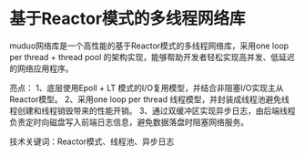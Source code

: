 # 基于Reactor模式的多线程网络库
muduo网络库是一个高性能的基于Reactor模式的多线程网络库，采用one loop per thread + thread pool
的架构实现，能够帮助开发者轻松实现高并发、低延迟的网络应用程序。


亮点： 1、底层使用Epoll + LT 模式的I/O复用模型，并结合非阻塞I/O实现主从Reactor模型。
       2、采用one loop per thread 线程模型，并封装成线程池避免线程创建和线程销毁带来的性能开销。
       3、通过双缓冲区实现异步日志，由后端线程负责定时向磁盘写入前端日志信息，避免数据落盘时阻塞网络服务。

       
技术关键词：Reactor模式、线程池、异步日志
